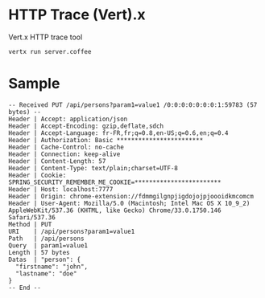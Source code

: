 HTTP Trace (Vert).x
===================

Vert.x HTTP trace tool

    vertx run server.coffee
    
# Sample

	-- Received PUT /api/persons?param1=value1 /0:0:0:0:0:0:0:1:59783 (57 bytes) --
	Header | Accept: application/json
	Header | Accept-Encoding: gzip,deflate,sdch
	Header | Accept-Language: fr-FR,fr;q=0.8,en-US;q=0.6,en;q=0.4
	Header | Authorization: Basic ************************
	Header | Cache-Control: no-cache
	Header | Connection: keep-alive
	Header | Content-Length: 57
	Header | Content-Type: text/plain;charset=UTF-8
	Header | Cookie: SPRING_SECURITY_REMEMBER_ME_COOKIE=************************
	Header | Host: localhost:7777
	Header | Origin: chrome-extension://fdmmgilgnpjigdojojpjoooidkmcomcm
	Header | User-Agent: Mozilla/5.0 (Macintosh; Intel Mac OS X 10_9_2) AppleWebKit/537.36 (KHTML, like Gecko) Chrome/33.0.1750.146 Safari/537.36
	Method | PUT
	URI    | /api/persons?param1=value1
	Path   | /api/persons
	Query  | param1=value1
	Length | 57 bytes
	Datas  | "person": { 
	  "firstname": "john",
	  "lastname": "doe"
	}
	-- End --

